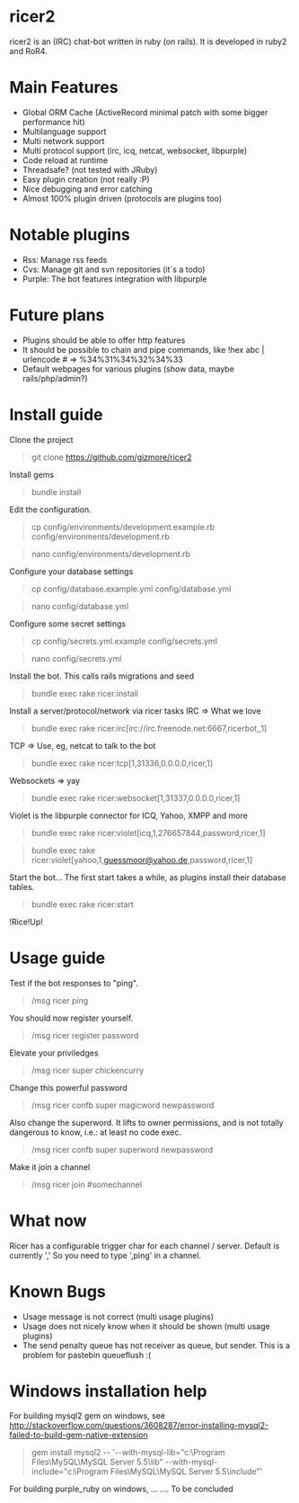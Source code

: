 ricer2
=====
ricer2 is an (IRC) chat-bot written in ruby (on rails). It is developed in ruby2 and RoR4.


Main Features
=============
- Global ORM Cache (ActiveRecord minimal patch with some bigger performance hit)
- Multilanguage support
- Multi network support
- Multi protocol support (irc, icq, netcat, websocket, libpurple)
- Code reload at runtime
- Threadsafe? (not tested with JRuby)
- Easy plugin creation (not really :P)
- Nice debugging and error catching
- Almost 100% plugin driven (protocols are plugins too)


Notable plugins
===============
- Rss: Manage rss feeds
- Cvs: Manage git and svn repositories (it´s a todo)
- Purple: The bot features integration with libpurple 


Future plans
============
- Plugins should be able to offer http features
- It should be possible to chain and pipe commands, like !hex abc | urlencode # => %34%31%34%32%34%33
- Default webpages for various plugins (show data, maybe rails/php/admin?)


Install guide
=============
Clone the project
> git clone https://github.com/gizmore/ricer2

Install gems
> bundle install

Edit the configuration.
> cp config/environments/development.example.rb config/environments/development.rb

> nano config/environments/development.rb

Configure your database settings
> cp config/database.example.yml config/database.yml

> nano config/database.yml

Configure some secret settings
> cp config/secrets.yml.example config/secrets.yml

> nano config/secrets.yml

Install the bot. This calls rails migrations and seed
> bundle exec rake ricer:install

Install a server/protocol/network via ricer tasks
IRC => What we love
> bundle exec rake ricer:irc[irc://irc.freenode.net:6667,ricerbot,,1]

TCP => Use, eg, netcat to talk to the bot
> bundle exec rake ricer:tcp[1,31336,0.0.0.0,ricer,1]

Websockets => yay
> bundle exec rake ricer:websocket[1,31337,0.0.0.0,ricer,1]

Violet is the libpurple connector for ICQ, Yahoo, XMPP and more
> bundle exec rake ricer:violet[icq,1,276657844,password,ricer,1]

> bundle exec rake ricer:violet[yahoo,1,guessmoor@yahoo.de,password,ricer,1]

Start the bot...  The first start takes a while, as plugins install their database tables.
> bundle exec rake ricer:start 

!Rice!Up!

Usage guide
===========
Test if the bot responses to "ping".
> /msg ricer ping

You should now register yourself.
> /msg ricer register password

Elevate your priviledges
> /msg ricer super chickencurry

Change this powerful password
> /msg ricer confb super magicword newpassword

Also change the superword.
It lifts to owner permissions, and is not totally dangerous to know, i.e.: at least no code exec.
> /msg ricer confb super superword newpassword

Make it join a channel
> /msg ricer join #somechannel


What now
========
Ricer has a configurable trigger char for each channel / server.
Default is currently ','
So you need to type ',ping' in a channel.


Known Bugs
==========
- Usage message is not correct (multi usage plugins)
- Usage does not nicely know when it should be shown (multi usage plugins)
- The send penalty queue has not receiver as queue, but sender. This is a problem for pastebin queueflush :(


Windows installation help
=========================
For building mysql2 gem on windows, see http://stackoverflow.com/questions/3608287/error-installing-mysql2-failed-to-build-gem-native-extension
> gem install mysql2 -- '--with-mysql-lib="c:\Program Files\MySQL\MySQL Server 5.5\lib" --with-mysql-include="c:\Program Files\MySQL\MySQL Server 5.5\include"'

For building purple_ruby on windows, ...
.... To be concluded

